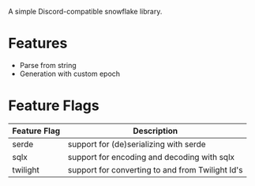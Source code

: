 A simple Discord-compatible snowflake library.

# Features
- Parse from string
- Generation with custom epoch

# Feature Flags
| Feature Flag | Description |
| ------------ | ----------- |
| serde | support for (de)serializing with serde |
| sqlx | support for encoding and decoding with sqlx |
| twilight | support for converting to and from Twilight Id's |